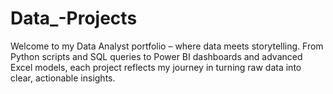 # Data_-Projects
Welcome to my Data Analyst portfolio – where data meets storytelling. From Python scripts and SQL queries to Power BI dashboards and advanced Excel models, each project reflects my journey in turning raw data into clear, actionable insights.
